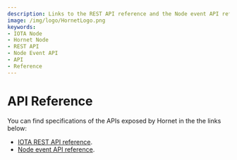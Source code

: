 ```yaml
---
description: Links to the REST API reference and the Node event API reference.
image: /img/logo/HornetLogo.png
keywords:
- IOTA Node 
- Hornet Node
- REST API
- Node Event API 
- API
- Reference
---
```


# API Reference

You can find specifications of the APIs exposed by Hornet in the the links below:

- [IOTA REST API reference](https://editor.swagger.io/?url=https://raw.githubusercontent.com/iotaledger/tips/main/tips/TIP-0013/rest-api.yaml).
- [Node event API reference](https://studio.asyncapi.com/?load=https://raw.githubusercontent.com/iotaledger/tips/main/tips/TIP-0016/event-api.yml). 
